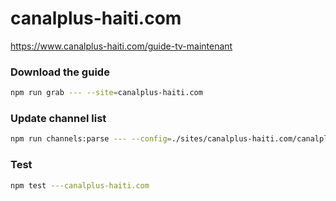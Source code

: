 # canalplus-haiti.com

https://www.canalplus-haiti.com/guide-tv-maintenant

### Download the guide

```sh
npm run grab --- --site=canalplus-haiti.com
```

### Update channel list

```sh
npm run channels:parse --- --config=./sites/canalplus-haiti.com/canalplus-haiti.com.config.js --output=./sites/canalplus-haiti.com/canalplus-haiti.com.channels.xml
```

### Test

```sh
npm test ---canalplus-haiti.com
```
